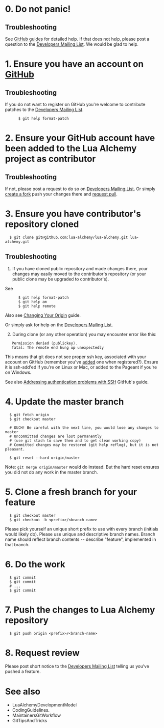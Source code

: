 # 0. Do not panic!

## Troubleshooting

See [GitHub guides](http://github.com/guides/home) for detailed help. If that does not help, please post a question to the [Developers Mailing List](http://groups.google.com/group/lua-alchemy-dev). We would be glad to help.

# 1. Ensure you have an account on [GitHub](http://github.com)

## Troubleshooting

If you do not want to register on GitHub you're welcome to contribute patches to the [Developers Mailing List](http://groups.google.com/group/lua-alchemy-dev).

```
      $ git help format-patch
```

# 2. Ensure your GitHub account have been added to the Lua Alchemy project as contributor

## Troubleshooting

If not, please post a request to do so on [Developers Mailing List](http://groups.google.com/group/lua-alchemy-dev). Or simply [create a fork](http://github.com/guides/fork-a-project-and-submit-your-modifications) push your changes there and [request pull](http://github.com/guides/pull-requests).

# 3. Ensure you have contributor's repository cloned

```
  $ git clone git@github.com:lua-alchemy/lua-alchemy.git lua-alchemy.git
```

## Troubleshooting

1. If you have cloned public repository and made changes there, your changes may easily moved to the contributor's repository (or your public clone may be upgraded to contributor's).

See

```
      $ git help format-patch
      $ git help am
      $ git help remote
```

Also see [Changing Your Origin](http://github.com/guides/changing-your-origin) guide.

Or simply ask for help on the [Developers Mailing List](http://groups.google.com/group/lua-alchemy-dev).

2. During clone (or any other operation) you may encounter error like this:

```
   Permission denied (publickey).
   fatal: The remote end hung up unexpectedly
```

This means that git does not see proper ssh key, associated with your account on GitHub (remember you've [added](http://github.com/guides/providing-your-ssh-key) one when registered?). Ensure it is ssh-add'ed if you're on Linux or Mac, or added to the Pageant if you're on Windows.

See also [Addressing authentication problems with SSH](http://github.com/guides/addressing-authentication-problems-with-ssh) GitHub's guide.

# 4. Update the master branch

```
  $ git fetch origin
  $ git checkout master

  # OUCH! Be careful with the next line, you would lose any changes to master
  # Uncommitted changes are lost permanently
  # (use git stash to save them and to get clean working copy)
  # Committed changes may be restored (git help reflog), but it is not pleasant.

  $ git reset --hard origin/master
```

Note: `git merge origin/master` would do instead. But the hard reset
ensures you did not do any work in the master branch.

# 5. Clone a fresh branch for your feature

```
  $ git checkout master
  $ git checkout -b <prefix>/<branch-name>
```

Please pick yourself an unique short prefix to use with every branch (initials would likely do). Please use unique and descriptive branch names. Branch name should reflect branch contents -- describe "feature", implemented in that branch.

# 6. Do the work

```
  $ git commit
  $ git commit
  # ...
  $ git commit
```

# 7. Push the changes to Lua Alchemy repository

```
  $ git push origin <prefix>/<branch-name>
```

# 8. Request review

Please post short notice to the [Developers Mailing List](http://groups.google.com/group/lua-alchemy-dev) telling us you've pushed a feature.

# See also

  * LuaAlchemyDevelopmentModel
  * CodingGuidelines.
  * MaintainersGitWorkflow
  * GitTipsAndTricks